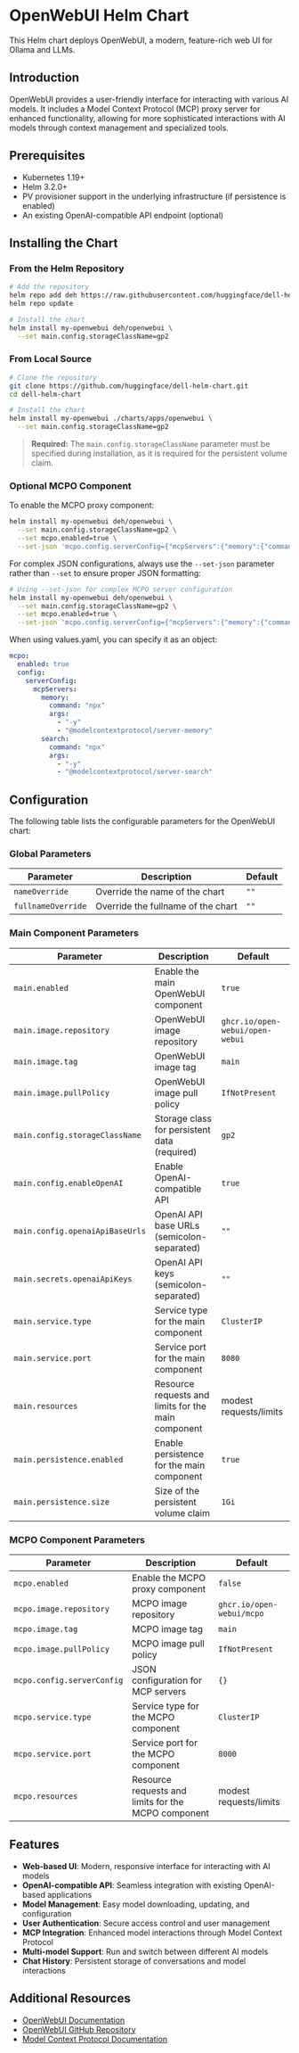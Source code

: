 # OpenWebUI Helm Chart

This Helm chart deploys OpenWebUI, a modern, feature-rich web UI for Ollama and LLMs.

## Introduction

OpenWebUI provides a user-friendly interface for interacting with various AI models. It includes a Model Context Protocol (MCP) proxy server for enhanced functionality, allowing for more sophisticated interactions with AI models through context management and specialized tools.

## Prerequisites

- Kubernetes 1.19+
- Helm 3.2.0+
- PV provisioner support in the underlying infrastructure (if persistence is enabled)
- An existing OpenAI-compatible API endpoint (optional)

## Installing the Chart

### From the Helm Repository

```bash
# Add the repository
helm repo add deh https://raw.githubusercontent.com/huggingface/dell-helm-chart/main/repo
helm repo update

# Install the chart
helm install my-openwebui deh/openwebui \
  --set main.config.storageClassName=gp2
```

### From Local Source

```bash
# Clone the repository
git clone https://github.com/huggingface/dell-helm-chart.git
cd dell-helm-chart

# Install the chart
helm install my-openwebui ./charts/apps/openwebui \
  --set main.config.storageClassName=gp2
```

> **Required:** The `main.config.storageClassName` parameter must be specified during installation, as it is required for the persistent volume claim.

### Optional MCPO Component

To enable the MCPO proxy component:

```bash
helm install my-openwebui deh/openwebui \
  --set main.config.storageClassName=gp2 \
  --set mcpo.enabled=true \
  --set-json 'mcpo.config.serverConfig={"mcpServers":{"memory":{"command":"npx","args":["-y","@modelcontextprotocol/server-memory"]}}}'
```

For complex JSON configurations, always use the `--set-json` parameter rather than `--set` to ensure proper JSON formatting:

```bash
# Using --set-json for complex MCPO server configuration
helm install my-openwebui deh/openwebui \
  --set main.config.storageClassName=gp2 \
  --set mcpo.enabled=true \
  --set-json 'mcpo.config.serverConfig={"mcpServers":{"memory":{"command":"npx","args":["-y","@modelcontextprotocol/server-memory"]},"search":{"command":"npx","args":["-y","@modelcontextprotocol/server-search"]}}}'
```

When using values.yaml, you can specify it as an object:

```yaml
mcpo:
  enabled: true
  config:
    serverConfig:
      mcpServers:
        memory:
          command: "npx"
          args: 
            - "-y"
            - "@modelcontextprotocol/server-memory"
        search:
          command: "npx"
          args:
            - "-y"
            - "@modelcontextprotocol/server-search"
```

## Configuration

The following table lists the configurable parameters for the OpenWebUI chart:

### Global Parameters

| Parameter | Description | Default |
|-----------|-------------|---------|
| `nameOverride` | Override the name of the chart | `""` |
| `fullnameOverride` | Override the fullname of the chart | `""` |

### Main Component Parameters

| Parameter | Description | Default |
|-----------|-------------|---------|
| `main.enabled` | Enable the main OpenWebUI component | `true` |
| `main.image.repository` | OpenWebUI image repository | `ghcr.io/open-webui/open-webui` |
| `main.image.tag` | OpenWebUI image tag | `main` |
| `main.image.pullPolicy` | OpenWebUI image pull policy | `IfNotPresent` |
| `main.config.storageClassName` | Storage class for persistent data (required) | `gp2` |
| `main.config.enableOpenAI` | Enable OpenAI-compatible API | `true` |
| `main.config.openaiApiBaseUrls` | OpenAI API base URLs (semicolon-separated) | `""` |
| `main.secrets.openaiApiKeys` | OpenAI API keys (semicolon-separated) | `""` |
| `main.service.type` | Service type for the main component | `ClusterIP` |
| `main.service.port` | Service port for the main component | `8080` |
| `main.resources` | Resource requests and limits for the main component | modest requests/limits |
| `main.persistence.enabled` | Enable persistence for the main component | `true` |
| `main.persistence.size` | Size of the persistent volume claim | `1Gi` |

### MCPO Component Parameters

| Parameter | Description | Default |
|-----------|-------------|---------|
| `mcpo.enabled` | Enable the MCPO proxy component | `false` |
| `mcpo.image.repository` | MCPO image repository | `ghcr.io/open-webui/mcpo` |
| `mcpo.image.tag` | MCPO image tag | `main` |
| `mcpo.image.pullPolicy` | MCPO image pull policy | `IfNotPresent` |
| `mcpo.config.serverConfig` | JSON configuration for MCP servers | `{}` |
| `mcpo.service.type` | Service type for the MCPO component | `ClusterIP` |
| `mcpo.service.port` | Service port for the MCPO component | `8000` |
| `mcpo.resources` | Resource requests and limits for the MCPO component | modest requests/limits |

## Features

- **Web-based UI**: Modern, responsive interface for interacting with AI models
- **OpenAI-compatible API**: Seamless integration with existing OpenAI-based applications
- **Model Management**: Easy model downloading, updating, and configuration
- **User Authentication**: Secure access control and user management
- **MCP Integration**: Enhanced model interactions through Model Context Protocol
- **Multi-model Support**: Run and switch between different AI models
- **Chat History**: Persistent storage of conversations and model interactions

## Additional Resources

- [OpenWebUI Documentation](https://docs.openwebui.com/)
- [OpenWebUI GitHub Repository](https://github.com/open-webui/open-webui)
- [Model Context Protocol Documentation](https://docs.openwebui.com/openapi-servers/mcp) 